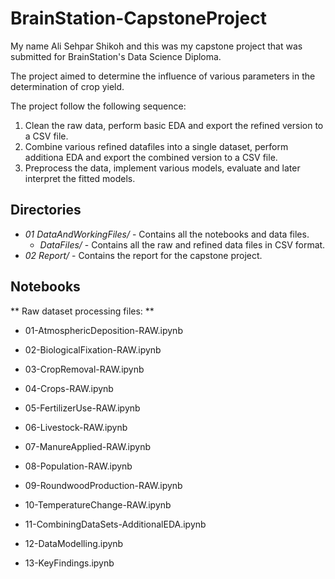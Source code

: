 # BrainStation-CapstoneProject

My name Ali Sehpar Shikoh and this was my capstone project that was submitted for BrainStation's Data Science Diploma.

The project aimed to determine the influence of various parameters in the determination of crop yield.

The project follow the following sequence:

1) Clean the raw data, perform basic EDA and export the refined version to a CSV file.
2) Combine various refined datafiles into a single dataset, perform additiona EDA and export the combined version to a CSV file.
3) Preprocess the data, implement various models, evaluate and later interpret the fitted models.

## Directories
* _01 DataAndWorkingFiles/_  - Contains all the notebooks and data files.
    * _DataFiles/_  - Contains all the raw and refined data files in CSV format.
* _02 Report/_  - Contains the report for the capstone project.

## Notebooks
** Raw dataset processing files: **
* 01-AtmosphericDeposition-RAW.ipynb
* 02-BiologicalFixation-RAW.ipynb
* 03-CropRemoval-RAW.ipynb
* 04-Crops-RAW.ipynb
* 05-FertilizerUse-RAW.ipynb
* 06-Livestock-RAW.ipynb
* 07-ManureApplied-RAW.ipynb
* 08-Population-RAW.ipynb
* 09-RoundwoodProduction-RAW.ipynb
* 10-TemperatureChange-RAW.ipynb

* 11-CombiningDataSets-AdditionalEDA.ipynb
* 12-DataModelling.ipynb
* 13-KeyFindings.ipynb

